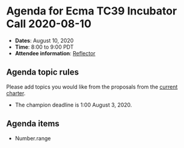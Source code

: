 # Agenda for Ecma TC39 Incubator Call 2020-08-10

- **Dates**: August 10, 2020
- **Time**: 8:00 to 9:00 PDT
- **Attendee information**: [Reflector](https://github.com/tc39/Reflector/issues/312)

## Agenda topic rules

Please add topics you would like from the proposals from the [current charter](https://github.com/tc39/incubator-agendas/issues/10).

- The champion deadline is 1:00 August 3, 2020.

## Agenda items

* Number.range
